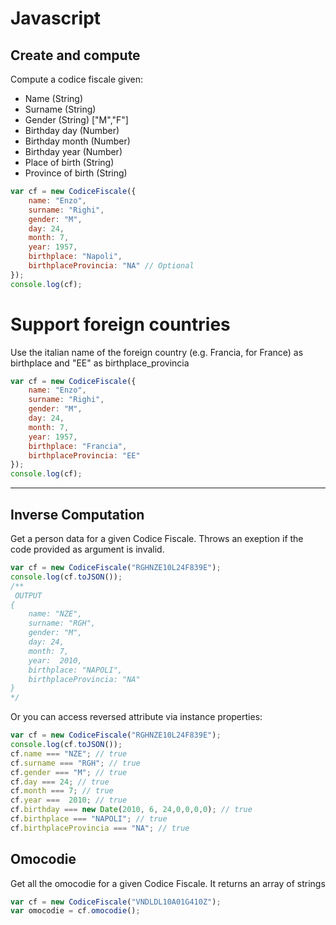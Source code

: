 # Javascript
Create and compute
-------

Compute a codice fiscale given:

 - Name (String)
 - Surname (String)
 - Gender (String) ["M","F"]
 - Birthday day (Number)
 - Birthday month (Number)
 - Birthday year (Number)
 - Place of birth (String)
 - Province of birth (String)

```js
var cf = new CodiceFiscale({
    name: "Enzo",
    surname: "Righi",
    gender: "M",
    day: 24,
    month: 7,
    year: 1957,
    birthplace: "Napoli", 
    birthplaceProvincia: "NA" // Optional
});
console.log(cf);
```
Support foreign countries
===
Use the italian name of the foreign country (e.g. Francia, for France) as birthplace
and "EE" as birthplace_provincia
```js
var cf = new CodiceFiscale({
    name: "Enzo",
    surname: "Righi",
    gender: "M",
    day: 24,
    month: 7,
    year: 1957,
    birthplace: "Francia", 
    birthplaceProvincia: "EE"
});
console.log(cf);
```
----------
Inverse Computation
-------
Get a person data for a given Codice Fiscale. Throws an exeption if the code provided as argument is invalid.
```js
var cf = new CodiceFiscale("RGHNZE10L24F839E");
console.log(cf.toJSON());
/** 
 OUTPUT
{
    name: "NZE",
    surname: "RGH",
    gender: "M",
    day: 24,
    month: 7,
    year:  2010,
    birthplace: "NAPOLI",
    birthplaceProvincia: "NA"
}
*/
```
Or you can access reversed attribute via instance properties:
```js
var cf = new CodiceFiscale("RGHNZE10L24F839E");
console.log(cf.toJSON());
cf.name === "NZE"; // true
cf.surname === "RGH"; // true
cf.gender === "M"; // true
cf.day === 24; // true
cf.month === 7; // true
cf.year ===  2010; // true
cf.birthday === new Date(2010, 6, 24,0,0,0,0); // true
cf.birthplace === "NAPOLI"; // true
cf.birthplaceProvincia === "NA"; // true
```
Omocodie
-------
Get all the omocodie for a given Codice Fiscale. It returns an array of strings

```js
var cf = new CodiceFiscale("VNDLDL10A01G410Z");
var omocodie = cf.omocodie();
```